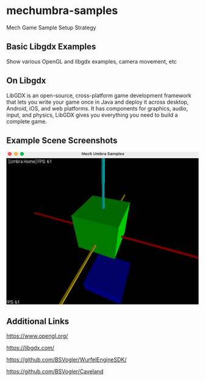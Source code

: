 # mechumbra-samples

Mech Game Sample Setup Strategy

## Basic Libgdx Examples

Show various OpenGL and libgdx examples, camera movement, etc

## On Libgdx

LibGDX is an open-source, cross-platform game development framework that lets you write your game once in Java and deploy it across desktop, Android, iOS, and web platforms.  It has components for graphics, audio, input, and physics, LibGDX gives you everything you need to build a complete game.

## Example Scene Screenshots

![Alt text](public/imgs/basic-scene1.png)

## Additional Links

https://www.opengl.org/

https://libgdx.com/

https://github.com/BSVogler/WurfelEngineSDK/

https://github.com/BSVogler/Caveland